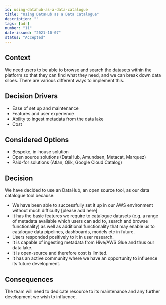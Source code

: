 ```yaml
---
id: using-datahub-as-a-data-catalogue
title: "Using DataHub as a Data Catalogue"
description: ""
tags: [adr]
number: "11"
date-issued: "2021-10-07"
status: "Accepted"
---
```


## Context

We need users to be able to browse and search the datasets within the platform so that they can find what they need, and we can break down data siloes. There are various different ways to implement this.

## Decision Drivers

* Ease of set up and maintenance
* Features and user experience
* Ability to ingest metadata from the data lake
* Cost

## Considered Options

* Bespoke, in-house solution
* Open source solutions (DataHub, Amundsen, Metacat, Marquez)
* Paid-for solutions (Atlan, Qlik, Google Cloud Catalog)

## Decision

We have decided to use an DataHub, an open source tool, as our data catalogue tool because:

* We have been able to successfully set it up in our AWS environment without much difficulty [please add here]
* It has the basic features we require to catalogue datasets (e.g. a range of metadata available which users can add to, search and browse functionality) as well as additional functionality that may enable us to catalogue data pipelines, dashboards, models etc in future.
* Users responded positively to it in user research.
* It is capable of ingesting metadata from Hive/AWS Glue and thus our data lake.
* It is open-source and therefore cost is limited.
* It has an active community where we have an opportunity to influence its future development. 

## Consequences

The team will need to dedicate resource to its maintenance and any further development we wish to influence.








